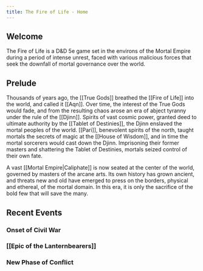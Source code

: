 ```yaml
---
title: The Fire of Life - Home
---
```

## Welcome
 
 The Fire of Life is a D&D 5e game set in the environs of the Mortal Empire during a period of intense unrest, faced with various malicious forces that seek the downfall of mortal governance over the world. 

## Prelude

 Thousands of years ago, the [[True Gods]] breathed the [[Fire of Life]] into the world, and called it [[Aqn]]. Over time, the interest of the True Gods would fade, and from the resulting chaos arose an era of abject tyranny under the rule of the [[Djinn]]. Spirits of vast cosmic power, granted deed to ultimate authority by the [[Tablet of Destinies]], the Djinn enslaved the mortal peoples of the world. [[Pari]], benevolent spirits of the north, taught mortals the secrets of magic at the [[House of Wisdom]], and in time the mortal sorcerers would cast down the Djinn. Imprisoning their former masters and shattering the Tablet of Destinies, mortals seized control of their own fate.

A vast [[Mortal Empire|Caliphate]] is now seated at the center of the world, governed by masters of the arcane arts. Its own history has grown ancient, and threats new and old have emerged to press on the borders, physical and ethereal, of the mortal domain. In this era, it is only the sacrifice of the bold few that will save the many.

## Recent Events

### Onset of Civil War

### [[Epic of the Lanternbearers]]

### New Phase of Conflict
